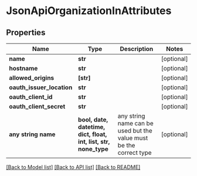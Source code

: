 # JsonApiOrganizationInAttributes


## Properties
Name | Type | Description | Notes
------------ | ------------- | ------------- | -------------
**name** | **str** |  | [optional] 
**hostname** | **str** |  | [optional] 
**allowed_origins** | **[str]** |  | [optional] 
**oauth_issuer_location** | **str** |  | [optional] 
**oauth_client_id** | **str** |  | [optional] 
**oauth_client_secret** | **str** |  | [optional] 
**any string name** | **bool, date, datetime, dict, float, int, list, str, none_type** | any string name can be used but the value must be the correct type | [optional]

[[Back to Model list]](../README.md#documentation-for-models) [[Back to API list]](../README.md#documentation-for-api-endpoints) [[Back to README]](../README.md)


